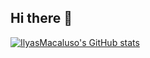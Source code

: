 ## Hi there 👋

<!--
**IlyasMacaluso/IlyasMacaluso** is a ✨ _special_ ✨ repository because its `README.md` (this file) appears on your GitHub profile.

- 🧑‍🎓 I’m currently a student at [Develhope](https://www.develhope.co/?utm_source=cpc&utm_medium=google&utm_campaign=12484029733&utm_content=122479314607&utm_term=develhope&gad_source=1)
- 🌱 I’m currently learning Node.js
- 📫 How to reach me: ilyas.macaluso@gmail.com

-->
[![IlyasMacaluso's GitHub stats](https://github-readme-stats.vercel.app/api?username=IlyasMacaluso)](https://github.com/anuraghazra/github-readme-stats)
